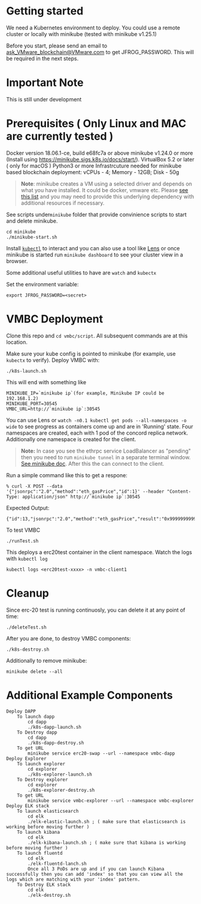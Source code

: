 # Getting started
We need a Kubernetes environment to deploy. You could use a remote cluster or locally with minikube (tested with minikube v1.25.1)

Before you start, please send an email to ask_VMware_blockchain@VMware.com to get JFROG_PASSWORD. This will be required in the next steps.

# Important Note
This is still under development

# Prerequisites ( Only Linux and MAC are currently tested )
Docker version 18.06.1-ce, build e68fc7a or above
minikube v1.24.0 or more (Install using https://minikube.sigs.k8s.io/docs/start/). 
VirtualBox 5.2 or later ( only for macOS )
Python3 or more
Infrastrcuture needed for minikube based blockchain deployment: vCPUs - 4; Memory - 12GB;  Disk - 50g

> **Note**: minikube creates a VM using a selected driver and depends on what you have installed. It could be docker, vmware etc. Please [see this list](https://minikube.sigs.k8s.io/docs/drivers/) and you may need to provide this underlying dependency with additional resources if necessary.

See scripts under`minikube` folder that provide convinience scripts to start and delete minikube.

```
cd minikube 
./minikube-start.sh
```

Install [`kubectl`](https://kubernetes.io/docs/tasks/tools/) to interact and you can also use a tool like [Lens](https://k8slens.dev/) or once minikube is started run `minikube dashboard` to see your cluster view in a browser.


Some additional useful utilities to have are `watch` and `kubectx`

Set the environment variable:
```
export JFROG_PASSWORD=<secret>
```

# VMBC Deployment

Clone this repo and `cd vmbc/script`. All subsequent commands are at this location.

Make sure your kube config is pointed to minikube (for example, use `kubectx` to verify). Deploy VMBC with:
```
./k8s-launch.sh
```

This will end with something like
```
MINIKUBE_IP=`minikube ip`(for example, Minikube IP could be 192.168.1.2)
MINIKUBE_PORT=30545
VMBC_URL=http://`minikube ip`:30545
```

You can use Lens or `watch -n0.1 kubectl get pods --all-namespaces -o wide` to see progress as containers come up and are in 'Running' state. Four namespaces are created, each with 1 pod of the concord replica network. Additionally one namespace is created for the client.

> **Note:** In case you see the ethrpc service LoadBalancer as "pending" then you need to run `minikube tunnel` in a separate terminal window. [See minikube doc](https://minikube.sigs.k8s.io/docs/handbook/accessing/#using-minikube-tunnel). After this the can connect to the client.

Run a simple command like this to get a respone:
```
% curl -X POST --data '{"jsonrpc":"2.0","method":"eth_gasPrice","id":1}' --header "Content-Type: application/json" http://`minikube ip`:30545
```
Expected Output:
```
{"id":13,"jsonrpc":"2.0","method":"eth_gasPrice","result":"0x9999999999"}
```
        
To test VMBC 
```
./runTest.sh
```
This deploys a erc20test container in the client namespace. Watch the logs with `kubectl log` 
```
kubectl logs <erc20test-xxxx> -n vmbc-client1 
```

# Cleanup

Since erc-20 test is running continuosly, you can delete it at any point of time:
```
./deleteTest.sh
```

After you are done, to destroy VMBC components:
```
./k8s-destroy.sh
```

Additionally to remove minikube:
```
minikube delete --all
```

# Additional Example Components
    Deploy DAPP
        To launch dapp
            cd dapp
            ./k8s-dapp-launch.sh
        To Destroy dapp
            cd dapp
            ./k8s-dapp-destroy.sh
        To get URL
            minikube service erc20-swap --url --namespace vmbc-dapp
    Deploy Explorer
        To launch explorer
            cd explorer
            ./k8s-explorer-launch.sh
        To Destroy explorer
            cd explorer
            ./k8s-explorer-destroy.sh
        To get URL
            minikube service vmbc-explorer --url --namespace vmbc-explorer
    Deploy ELK stack
        To launch elasticsearch
            cd elk
            ./elk-elastic-launch.sh ; ( make sure that elasticsearch is working before moving further )
        To launch kibana
            cd elk
            ./elk-kibana-launch.sh ; ( make sure that kibana is working before moving further )
        To launch fluentd
            cd elk
            ./elk-fluentd-lanch.sh
            Once all 3 PoDs are up and if you can launch Kibana successfully then you can add 'index' so that you can view all the logs which are matching with your 'index' pattern.
        To Destroy ELK stack
            cd elk
            ./elk-destroy.sh

